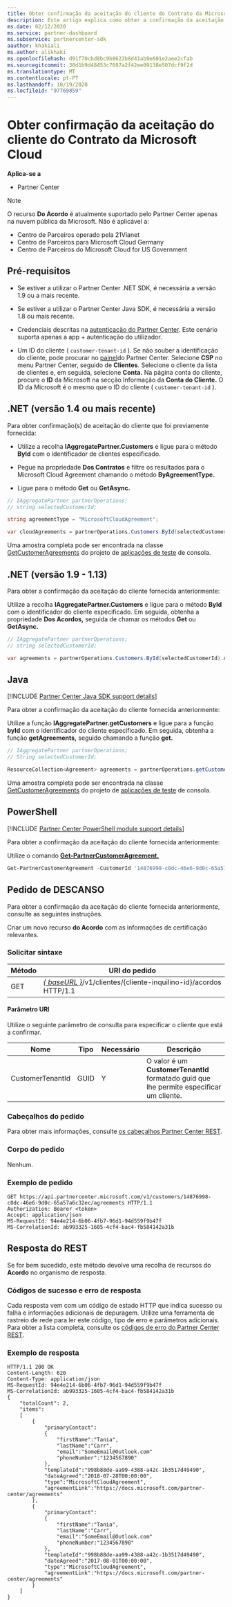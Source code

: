 ```yaml
---
title: Obter confirmação da aceitação do cliente do Contrato da Microsoft Cloud
description: Este artigo explica como obter a confirmação da aceitação pelo cliente do Microsoft Cloud Agreement.
ms.date: 02/12/2020
ms.service: partner-dashboard
ms.subservice: partnercenter-sdk
aauthor: khakiali
ms.author: alikhaki
ms.openlocfilehash: d91f70cbd8bc9b8622b8d41ab9e601e2aee2cfab
ms.sourcegitcommit: 30d1b9d48453c7697a2f42ee09138e507dcf9f2d
ms.translationtype: MT
ms.contentlocale: pt-PT
ms.lasthandoff: 10/19/2020
ms.locfileid: "97769859"
---
```

# <a name="get-confirmation-of-customer-acceptance-of-microsoft-cloud-agreement"></a>Obter confirmação da aceitação do cliente do Contrato da Microsoft Cloud

**Aplica-se a**

- Partner Center

> [!NOTE]
> O recurso **Do Acordo** é atualmente suportado pelo Partner Center apenas na nuvem pública da Microsoft. Não é aplicável a:
>
> - Centro de Parceiros operado pela 21Vianet
> - Centro de Parceiros para Microsoft Cloud Germany
> - Centro de Parceiros do Microsoft Cloud for US Government

## <a name="prerequisites"></a>Pré-requisitos

- Se estiver a utilizar o Partner Center .NET SDK, é necessária a versão 1.9 ou a mais recente.

- Se estiver a utilizar o Partner Center Java SDK, é necessária a versão 1.8 ou mais recente.

- Credenciais descritas na [autenticação do Partner Center](./partner-center-authentication.md). Este cenário suporta apenas a app + autenticação do utilizador.

- Um ID do cliente ( `customer-tenant-id` ). Se não souber a identificação do cliente, pode procurar no [painel](https://partner.microsoft.com/dashboard)do Partner Center. Selecione **CSP** no menu Partner Center, seguido de **Clientes**. Selecione o cliente da lista de clientes e, em seguida, selecione **Conta.** Na página conta do cliente, procure o **ID** da Microsoft na secção Informação da **Conta do Cliente.** O ID da Microsoft é o mesmo que o ID do cliente ( `customer-tenant-id` ).

## <a name="net-version-14-or-newer"></a>.NET (versão 1.4 ou mais recente)

Para obter confirmação(s) de aceitação do cliente que foi previamente fornecida:

- Utilize a recolha **IAggregatePartner.Customers** e ligue para o método **ById** com o identificador de clientes especificado.

- Pegue na propriedade **Dos Contratos** e filtre os resultados para o Microsoft Cloud Agreement chamando o método **ByAgreementType.**

- Ligue para o método **Get** ou **GetAsync.**

```csharp
// IAggregatePartner partnerOperations;
// string selectedCustomerId;

string agreementType = "MicrosoftCloudAgreement";

var cloudAgreements = partnerOperations.Customers.ById(selectedCustomerId).Agreements.ByAgreementType(agreementType).Get();
```

Uma amostra completa pode ser encontrada na classe [GetCustomerAgreements](https://github.com/PartnerCenterSamples/Partner-Center-SDK-Samples/blob/master/Source/Partner%20Center%20SDK%20Samples/Agreements/GetCustomerAgreements.cs) do projeto de [aplicações de teste](https://github.com/PartnerCenterSamples/Partner-Center-SDK-Samples) de consola.

## <a name="net-version-19---113"></a>.NET (versão 1.9 - 1.13)

Para obter a confirmação da aceitação do cliente fornecida anteriormente:

Utilize a recolha **IAggregatePartner.Customers** e ligue para o método **ById** com o identificador do cliente especificado. Em seguida, obtenha a propriedade **Dos Acordos,** seguida de chamar os métodos **Get** ou **GetAsync.**

```csharp
// IAggregatePartner partnerOperations;
// string selectedCustomerId;

var agreements = partnerOperations.Customers.ById(selectedCustomerId).Agreements.Get();
```

## <a name="java"></a>Java

[!INCLUDE [Partner Center Java SDK support details](../includes/java-sdk-support.md)]

Para obter a confirmação da aceitação do cliente fornecida anteriormente:

Utilize a função **IAggregatePartner.getCustomers** e ligue para a função **byId** com o identificador do cliente especificado. Em seguida, obtenha a função **getAgreements,** seguido chamando a função **get.**

```java
// IAggregatePartner partnerOperations;
// String selectedCustomerId;

ResourceCollection<Agreement> agreements = partnerOperations.getCustomers().byId(selectedCustomerId).getAgreements().get();
```

Uma amostra completa pode ser encontrada na classe [GetCustomerAgreements](https://github.com/microsoft/Partner-Center-Java-Samples/blob/master/sdk/src/main/java/com/microsoft/store/partnercenter/samples/agreements/GetCustomerAgreements.java) do projeto de [aplicações de teste](https://github.com/Microsoft/Partner-Center-Java-Samples) de consola.

## <a name="powershell"></a>PowerShell

[!INCLUDE [Partner Center PowerShell module support details](../includes/powershell-module-support.md)]

Para obter a confirmação da aceitação do cliente fornecida anteriormente:

Utilize o comando [**Get-PartnerCustomerAgreement.**](/powershell/module/partnercenter/get-partnercustomeragreement)

```powershell
Get-PartnerCustomerAgreement -CustomerId '14876998-c0dc-46e6-9d0c-65a57a6c32ec'
```

## <a name="rest-request"></a>Pedido de DESCANSO

Para obter a confirmação da aceitação do cliente fornecida anteriormente, consulte as seguintes instruções.

Criar um novo recurso **do Acordo** com as informações de certificação relevantes.

### <a name="request-syntax"></a>Solicitar sintaxe

| Método | URI do pedido                                                                                      |
|--------|--------------------------------------------------------------------------------------------------|
| GET    | [*\{ baseURL \}*](partner-center-rest-urls.md)/v1/clientes/{cliente-inquilino-id}/acordos HTTP/1.1 |

#### <a name="uri-parameter"></a>Parâmetro URI

Utilize o seguinte parâmetro de consulta para especificar o cliente que está a confirmar.

| Nome             | Tipo | Necessário | Descrição                                                                               |
|------------------|------|----------|-------------------------------------------------------------------------------------------|
| CustomerTenantId | GUID | Y        | O valor é um **CustomerTenantId** formatado guid que lhe permite especificar um cliente. |

### <a name="request-headers"></a>Cabeçalhos do pedido

Para obter mais informações, consulte [os cabeçalhos Partner Center REST](headers.md).

### <a name="request-body"></a>Corpo do pedido

Nenhum.

### <a name="request-example"></a>Exemplo de pedido

```http
GET https://api.partnercenter.microsoft.com/v1/customers/14876998-c0dc-46e6-9d0c-65a57a6c32ec/agreements HTTP/1.1
Authorization: Bearer <token>
Accept: application/json
MS-RequestId: 94e4e214-6b06-4fb7-96d1-94d559f9b47f
MS-CorrelationId: ab993325-1605-4cf4-bac4-fb584142a31b
```

## <a name="rest-response"></a>Resposta do REST

Se for bem sucedido, este método devolve uma recolha de recursos do **Acordo** no organismo de resposta.

### <a name="response-success-and-error-codes"></a>Códigos de sucesso e erro de resposta

Cada resposta vem com um código de estado HTTP que indica sucesso ou falha e informações adicionais de depuragem. Utilize uma ferramenta de rastreio de rede para ler este código, tipo de erro e parâmetros adicionais. Para obter a lista completa, consulte os [códigos de erro do Partner Center REST](error-codes.md).

### <a name="response-example"></a>Exemplo de resposta

```http
HTTP/1.1 200 OK
Content-Length: 620
Content-Type: application/json
MS-RequestId: 94e4e214-6b06-4fb7-96d1-94d559f9b47f
MS-CorrelationId: ab993325-1605-4cf4-bac4-fb584142a31b
{
    "totalCount": 2,
    "items":
    [
        {
            "primaryContact":
            {
                "firstName":"Tania",
                "lastName":"Carr",
                "email":"SomeEmail@Outlook.com"
                "phoneNumber":"1234567890"
            },
            "templateId":"998b88de-aa99-4388-a42c-1b3517d49490",
            "dateAgreed":"2018-07-28T00:00:00",
            "type":"MicrosoftCloudAgreement",
            "agreementLink":"https://docs.microsoft.com/partner-center/agreements"
        },
        {
            "primaryContact":
            {
                "firstName":"Tania",
                "lastName":"Carr",
                "email":"SomeEmail@Outlook.com"
                "phoneNumber:"1234567890"
            },
            "templateId":"998b88de-aa99-4388-a42c-1b3517d49490",
            "dateAgreed":"2017-08-01T00:00:00",
            "type":"MicrosoftCloudAgreement",
            "agreementLink":"https://docs.microsoft.com/partner-center/agreements"
        }
    ]
}
```
